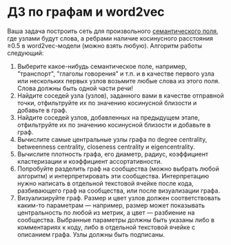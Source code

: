 # ДЗ по графам и word2vec
Ваша задача построить сеть для произвольного [семантического поля](https://www.krugosvet.ru/enc/gumanitarnye_nauki/lingvistika/SEMANTICHESKOE_POLE.html), где узлами будут слова, а ребрами наличие косинусного расстояния ≥0.5 в word2vec-модели (можно взять любую). Алгоритм работы следующий:

1. Выберите какое-нибудь семантическое поле, например, "транспорт", "глаголы говорения" и т.п. и в качестве первого узла или нескольких первых узлов возьмите любые слова из этого поля. Слова должны быть одной части речи! 
2. Найдите соседей узла (узлов), заданного вами в качестве отправной точки, отфильтруйте их по значению косинусной близости и добавьте в граф.
3. Найдите соседей узлов, добавленных на предыдущем этапе, отфильтруйте их по значению косинусной близости и добавьте в граф.
4. Вычислите самые центральные узлы графа по degree centrality, betweenness centrality, closeness centrality и eigencentrality. 
5. Вычислите плотность графа, его диаметр, радиус, коэффициент кластеризации и коэффициент ассортативности.
6. Попробуйте разделить граф на сообщества (можно выбрать любой алгоритм) и интерпретировать эти сообщества. Интерпретацию нужно написать в отдельной текстовой ячейке после кода, разбивающего граф на сообщества, или после визуализации графа. 
7. Визуализируйте граф. Размер и цвет узлов должен соответствовать каким-то параметрам — например, размер может показывать центральность по любой из метрик, а цвет — разбиение на сообщества. Выбранные параметры должны быть указаны либо в комментариях к коду, либо в отдельной текстовой ячейке с описанием графа. Узлы должны быть подписаны. 
